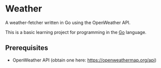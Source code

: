 # Weather

A weather-fetcher written in Go using the OpenWeather API.

This is a basic learning project for programming in the [Go](http://golang.org/) language.

## Prerequisites

- OpenWeather API (obtain one here: https://openweathermap.org/api)
